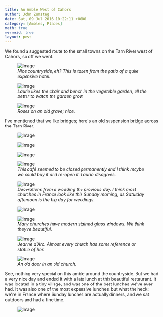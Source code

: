 ```yaml
---
title: An Amble West of Cahors
author: John Zumsteg
date: Sat, 09 Jul 2016 10:22:11 +0000
category: [Ambles, Places]
math: true
mermaid: true
layout: post
---
```

We found a suggested route to the small towns on the Tarn River west of Cahors, so off we went.

<figure class = "landscape">
	<img src="{{"/assets/images/2016/07/DSC00807.jpg" | prepend: site.baseurl | prepend: site.url }}" alt="Image" />
	<figcaption><em>Nice countryside, eh? This is taken from the patio of a quite expensive hotel.</em></figcaption>
</figure>



<figure class = "landscape">
	<img src="{{"/assets/images/2016/07/DSC00855.jpg" | prepend: site.baseurl | prepend: site.url }}" alt="Image" />
	<figcaption><em>Laurie likes the chair and bench in the vegetable garden, all the better to watch the garden grow.</em></figcaption>
</figure>



<figure class = "portrait">
	<img src="{{"/assets/images/2016/07/DSC00854.jpg" | prepend: site.baseurl | prepend: site.url }}" alt="Image" />
	<figcaption><em>Roses on an old grave; nice.</em></figcaption>
</figure>



I've mentioned that we like bridges; here's an old suspension bridge across the Tarn River.

<figure class = "landscape">
	<img src="{{"/assets/images/2016/07/DSC00841.jpg" | prepend: site.baseurl | prepend: site.url }}" alt="Image" />
	<figcaption></figcaption>
</figure>



<figure class = "landscape">
	<img src="{{"/assets/images/2016/07/DSC00842.jpg" | prepend: site.baseurl | prepend: site.url }}" alt="Image" />
	<figcaption></figcaption>
</figure>



<figure class = "landscape">
	<img src="{{"/assets/images/2016/07/DSC00845.jpg" | prepend: site.baseurl | prepend: site.url }}" alt="Image" />
	<figcaption></figcaption>
</figure>



<figure class = "landscape">
	<img src="{{"/assets/images/2016/07/DSC00848.jpg" | prepend: site.baseurl | prepend: site.url }}" alt="Image" />
	<figcaption><em>This café seemed to be closed permanently and I think maybe we could buy it and re-open it. Laurie disagrees.</em></figcaption>
</figure>



<figure class = "landscape">
	<img src="{{"/assets/images/2016/07/DSC00823.jpg" | prepend: site.baseurl | prepend: site.url }}" alt="Image" />
	<figcaption><em>Decorations from a wedding the previous day. I think most churches in France look like this Sunday morning, as Saturday afternoon is the big day for weddings.</em></figcaption>
</figure>



<figure class = "portrait">
	<img src="{{"/assets/images/2016/07/DSC00838-1.jpg" | prepend: site.baseurl | prepend: site.url }}" alt="Image" />
	<figcaption></figcaption>
</figure>



<figure class = "portrait">
	<img src="{{"/assets/images/2016/07/DSC00815.jpg" | prepend: site.baseurl | prepend: site.url }}" alt="Image" />
	<figcaption><em>Many churches have modern stained glass windows. We think they're beautiful.</em></figcaption>
</figure>



<figure class = "portrait">
	<img src="{{"/assets/images/2016/07/DSC00861.jpg" | prepend: site.baseurl | prepend: site.url }}" alt="Image" />
	<figcaption><em>Jeanne d'Arc. Almost every church has some reference or statue of her.</em></figcaption>
</figure>



<figure class = "portrait">
	<img src="{{"/assets/images/2016/07/DSC00833.jpg" | prepend: site.baseurl | prepend: site.url }}" alt="Image" />
	<figcaption><em>An old door in an old church.</em></figcaption>
</figure>



See, nothing very special on this amble around the countryside. But we had a very nice day and ended it with a late lunch at this beautiful restaurant. It was located in a tiny village, and was one of the best lunches we've ever had. It was also one of the most expensive lunches, but what the heck: we're in France where Sunday lunches are actually dinners, and we sat outdoors and had a fine time.

<figure class = "landscape">
	<img src="{{"/assets/images/2016/07/DSC00862.jpg" | prepend: site.baseurl | prepend: site.url }}" alt="Image" />
	<figcaption></figcaption>
</figure>


